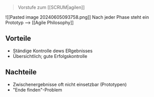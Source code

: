 > Vorstufe zum [[SCRUM|agilen]]


![[Pasted image 20240605093758.png]]
Nach jeder Phase steht ein Prototyp --> [[Agile Philosophy]]


## Vorteile
- Ständige Kontrolle dews ERgebnisses
- Übersichtlich; gute Erfolgskontrolle

## Nachteile
- Zwischenergebnisse oft nicht einsetzbar (Prototypen)
- "Ende finden"-Problem

